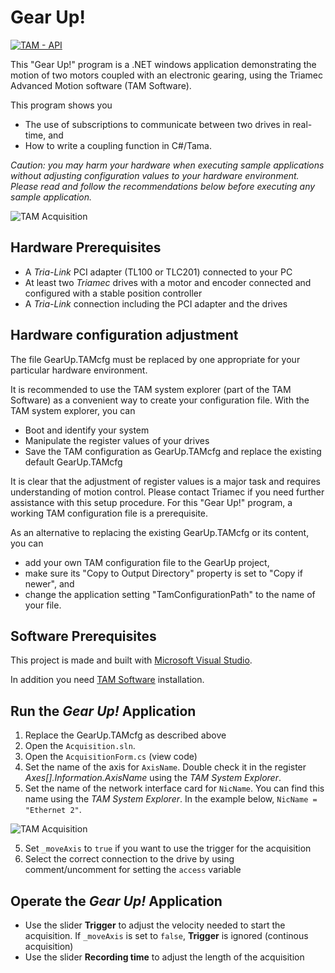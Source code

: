 # Gear Up!

[![TAM - API](https://img.shields.io/static/v1?label=TAM&message=API&color=b51839)](https://www.triamec.com/en/tam-api.html)

This "Gear Up!" program is a .NET windows application
demonstrating the motion of two motors coupled with an electronic gearing,
using the Triamec Advanced Motion software (TAM Software).

This program shows you
- The use of subscriptions to communicate between two drives in real-time, and
- How to write a coupling function in C#/Tama.

*Caution: you may harm your hardware when executing sample applications 
without adjusting configuration values to your hardware environment.
Please read and follow the recommendations below
before executing any sample application.*

![TAM Acquisition](./doc/Acquisition_Movement.png)

## Hardware Prerequisites


- A *Tria-Link* PCI adapter (TL100 or TLC201) connected to your PC
- At least two *Triamec* drives with a motor and encoder connected and configured with a stable position controller
- A *Tria-Link* connection including the PCI adapter and the drives


## Hardware configuration adjustment

The file GearUp.TAMcfg must be replaced by one
appropriate for your particular hardware environment.

It is recommended to use the TAM system explorer (part of the TAM Software)
as a convenient way to create your configuration file.
With the TAM system explorer, you can
- Boot and identify your system
- Manipulate the register values of your drives
- Save the TAM configuration as GearUp.TAMcfg and replace the existing default GearUp.TAMcfg

It is clear that the adjustment of register values is a major task 
and requires understanding of motion control.
Please contact Triamec if you need further assistance with this setup procedure.
For this "Gear Up!" program, a working TAM configuration file is a prerequisite.

As an alternative to replacing the existing GearUp.TAMcfg or its content, you can 
- add your own TAM configuration file to the GearUp project,
- make sure its "Copy to Output Directory" property is set to "Copy if newer", and
- change the application setting "TamConfigurationPath" to the name of your file.

## Software Prerequisites

This project is made and built with [Microsoft Visual Studio](https://visualstudio.microsoft.com/en/).

In addition you need [TAM Software](https://www.triamec.com/en/tam-software-support.html) installation.

## Run the *Gear Up!* Application

1. Replace the GearUp.TAMcfg as described above
2. Open the `Acquisition.sln`.
3. Open the `AcquisitionForm.cs` (view code)
4. Set the name of the axis for `AxisName`. Double check it in the register *Axes[].Information.AxisName* using the *TAM System Explorer*.
5. Set the name of the network interface card for `NicName`. You can find this name using the *TAM System Explorer*. In the example below, `NicName = "Ethernet 2"`.

![TAM Acquisition](./doc/Network_NicName.png)

5. Set `_moveAxis` to `true` if you want to use the trigger for the acquisition
6. Select the correct connection to the drive by using comment/uncomment for setting the `access` variable 

## Operate the *Gear Up!* Application

- Use the slider **Trigger** to adjust the velocity needed to start the acquisition. If `_moveAxis` is set to `false`, **Trigger** is ignored (continous acquisition)
- Use the slider **Recording time** to adjust the length of the acquisition

